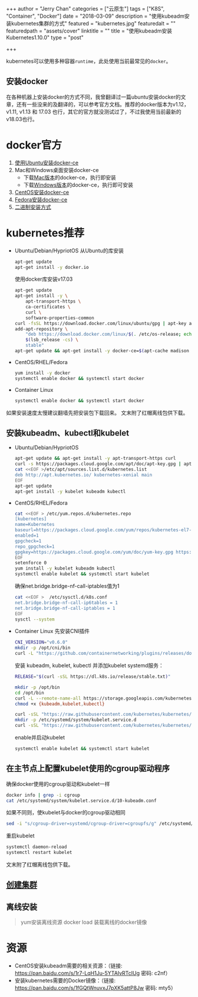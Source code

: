 +++
author = "Jerry Chan"
categories = ["云原生"]
tags = ["K8S", "Container", "Docker"]
date = "2018-03-09"
description = "使用kubeadm安装kubernetes集群的方式"
featured = "kubernetes.jpg"
featuredalt = ""
featuredpath = "assets/cover"
linktitle = ""
title = "使用kubeadm安装Kubernetes1.10.0"
type = "post"

+++

kubernetes可以使用多种容器`runtime`，此处使用当前最常见的`docker`。

安装docker
--------

在各种机器上安装docker的方式不同，我曾翻译过一篇ubuntu安装docker的文章，还有一些没来的及翻译的，可以参考官方文档。推荐的docker版本为v1.12，v1.11, v1.13 和 17.03 也行，其它的官方就没测试过了，不过我使用当前最新的v18.03也行。

# docker官方

1.  [使用Ubuntu安装docker-ce](https://www.geekare.com/2018/01/07/ubuntu%E5%AE%89%E8%A3%85-docker%E7%A4%BE%E5%8C%BA%E7%89%88/)
2.  Mac和Windows桌面安装docker-ce
    *   下载[Mac版本](https://download.docker.com/mac/stable/Docker.dmg)的docker-ce，执行即安装
    *   下载[Windows版本](https://download.docker.com/win/stable/Docker%20for%20Windows%20Installer.exe)的docker-ce，执行即可安装
3.  [CentOS安装docker-ce](https://docs.docker.com/install/linux/docker-ce/centos/)
4.  [Fedora安装docker-ce](https://docs.docker.com/install/linux/docker-ce/fedora/)
5.  [二进制安装方式](https://docs.docker.com/install/linux/docker-ce/binaries/)

# **kubernetes推荐**

*   Ubuntu/Debian/HypriotOS 从Ubuntu的库安装

    ```bash
    apt-get update
    apt-get install -y docker.io
    ```

    使用docker库安装v17.03

    ```bash
    apt-get update
    apt-get install -y \
        apt-transport-https \
        ca-certificates \
        curl \
        software-properties-common
    curl -fsSL https://download.docker.com/linux/ubuntu/gpg | apt-key add -
    add-apt-repository \
        "deb https://download.docker.com/linux/$(. /etc/os-release; echo "$ID") \
        $(lsb_release -cs) \
        stable"
    apt-get update && apt-get install -y docker-ce=$(apt-cache madison docker-ce | grep 17.03 | head -1 | awk '{print $3}')
    ```

*   CentOS/RHEL/Fedora

    ```bash
    yum install -y docker
    systemctl enable docker && systemctl start docker
    ```

*   Container Linux

    ```bash
    systemctl enable docker && systemctl start docker
    ```


如果安装速度太慢建议翻墙先把安装包下载回来。 文末附了红帽离线包供下载。

安装kubeadm、kubectl和kubelet
-------------------------

*   Ubuntu/Debian/HypriotOS

    ```bash
    apt-get update && apt-get install -y apt-transport-https curl
    curl -s https://packages.cloud.google.com/apt/doc/apt-key.gpg | apt-key add -
    cat <<EOF >/etc/apt/sources.list.d/kubernetes.list
    deb http://apt.kubernetes.io/ kubernetes-xenial main
    EOF
    apt-get update
    apt-get install -y kubelet kubeadm kubectl
    ```

*   CentOS/RHEL/Fedora

    ```bash
    cat <<EOF > /etc/yum.repos.d/kubernetes.repo
    [kubernetes]
    name=Kubernetes
    baseurl=https://packages.cloud.google.com/yum/repos/kubernetes-el7-\$basearch
    enabled=1
    gpgcheck=1
    repo_gpgcheck=1
    gpgkey=https://packages.cloud.google.com/yum/doc/yum-key.gpg https://packages.cloud.google.com/yum/doc/rpm-package-key.gpg
    EOF
    setenforce 0
    yum install -y kubelet kubeadm kubectl
    systemctl enable kubelet && systemctl start kubelet
    ```

    确保net.bridge.bridge-nf-call-iptables值为1

    ```bash
    cat <<EOF >  /etc/sysctl.d/k8s.conf
    net.bridge.bridge-nf-call-ip6tables = 1
    net.bridge.bridge-nf-call-iptables = 1
    EOF
    sysctl --system
    ```

*   Container Linux 先安装CNI插件

    ```bash
    CNI_VERSION="v0.6.0"
    mkdir -p /opt/cni/bin
    curl -L "https://github.com/containernetworking/plugins/releases/download/${CNI_VERSION}/cni-plugins-amd64-${CNI_VERSION}.tgz" | tar -C /opt/cni/bin -xz
    ```

    安装 kubeadm, kubelet, kubectl 并添加kubelet systemd服务：

    ```bash
    RELEASE="$(curl -sSL https://dl.k8s.io/release/stable.txt)"

    mkdir -p /opt/bin
    cd /opt/bin
    curl -L --remote-name-all https://storage.googleapis.com/kubernetes-release/release/${RELEASE}/bin/linux/amd64/{kubeadm,kubelet,kubectl}
    chmod +x {kubeadm,kubelet,kubectl}

    curl -sSL "https://raw.githubusercontent.com/kubernetes/kubernetes/${RELEASE}/build/debs/kubelet.service" | sed "s:/usr/bin:/opt/bin:g" > /etc/systemd/system/kubelet.service
    mkdir -p /etc/systemd/system/kubelet.service.d
    curl -sSL "https://raw.githubusercontent.com/kubernetes/kubernetes/${RELEASE}/build/debs/10-kubeadm.conf" | sed "s:/usr/bin:/opt/bin:g" > /etc/systemd/system/kubelet.service.d/10-kubeadm.conf
    ```

    enable并启动kubelet

    ```bash
    systemctl enable kubelet && systemctl start kubelet
    ```


在主节点上配置kubelet使用的cgroup驱动程序
---------------------------

确保docker使用的cgroup驱动和kubelet一样

```bash
docker info | grep -i cgroup
cat /etc/systemd/system/kubelet.service.d/10-kubeadm.conf
```

如果不同则，使kubelet与docker的cgroup驱动相同

```bash
sed -i "s/cgroup-driver=systemd/cgroup-driver=cgroupfs/g" /etc/systemd/system/kubelet.service.d/10-kubeadm.conf
```

重启kubelet

```bash
systemctl daemon-reload
systemctl restart kubelet
```

文末附了红帽离线包供下载。

[创建集群](https://kubernetes.io/docs/setup/independent/create-cluster-kubeadm/)
----------------------------------------------------------------------------

离线安装
----

> yum安装离线资源 docker load 装载离线的docker镜像

# 资源

- CentOS安装kubeadm需要的相关资源：（链接: https://pan.baidu.com/s/1r7-LqH1Ju-5YTAIvRTcIUg 密码: c2nf）
- 安装kubernetes需要的Docker镜像：（链接: https://pan.baidu.com/s/1fGQtWnuvxJ7pXK5attP8Jw 密码: mty5）
